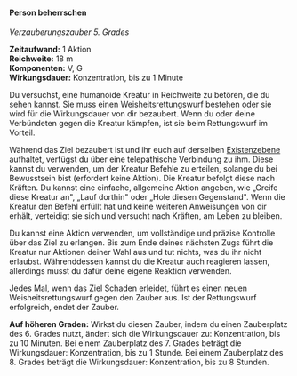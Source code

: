 #### Person beherrschen
<!-- markdownlint-disable link-image-reference-definitions -->
<!-- spell-checker:words added amount avoids casting concentration damage different duration emphasis ends english false formula hour halves hours kommagetrennt mechanics minutes reaction ritual same saving school somatic special spell throw true wording wotc -->
[_metadata_:spell_name]:- "Person beherrschen"
[_metadata_:spell_name_english]:- "Dominate Person"
[_metadata_:spell_school]:- "Verzauberungszauber"
[_metadata_:spell_level]:- "5"
[_metadata_:casting_time_amount]:- "1"
<!-- "action", "bonus action", "reaction", "minute", "minutes", "hour", "hours" -->
[_metadata_:casting_time_unit]:- "Aktion"
<!-- "true" oder "false" -->
[_metadata_:ritual]:- "false"
[_metadata_:range]:- "18 m"
[_metadata_:target]:- "eine humanoide Kreatur"
<!-- "true" oder "false" -->
[_metadata_:components_verbal]:- "true"
<!-- "true" oder "false" -->
[_metadata_:components_somatic]:- "true"
<!-- "true" oder "false" -->
[_metadata_:components_material]:- "false"
<!-- "true" oder "false" -->
[_metadata_:concentration]:- "true"
[_metadata_:duration]:- "1 Minute"
[_metadata_:saving_throw]:- "Weisheit"
<!-- "halves_damage", "avoids_effect", "ends_effect", "special"; falls mehrere wahr sind, kommagetrennt einfügen -->
[_metadata_:saving_throw_success]:- "avoids_effect,ends_effect"
[_metadata_:compared_to_wotc_srd_5.1]:- "mechanics_same_wording_same"
<!-- "mechanics_same_wording_different", "mechanics_different_wording_different" oder "added" -->
[_metadata_:compared_to_a5e_srd]:- "???"
<!-- markdownlint-disable-next-line no-emphasis-as-heading -->
_Verzauberungszauber 5. Grades_

**Zeitaufwand:** 1 Aktion \
**Reichweite:** 18 m \
**Komponenten:** V, G \
**Wirkungsdauer:** Konzentration, bis zu 1 Minute

Du versuchst, eine humanoide Kreatur in Reichweite zu betören, die du sehen kannst.
Sie muss einen Weisheitsrettungswurf bestehen oder sie wird für die Wirkungsdauer von dir bezaubert.
Wenn du oder deine Verbündeten gegen die Kreatur kämpfen, ist sie beim Rettungswurf im Vorteil.

Während das Ziel bezaubert ist und ihr euch auf derselben [Existenzebene](#Ebenen_der_Existenz_ebenen_der_existenz) aufhaltet, verfügst du über eine telepathische Verbindung zu ihm.
Diese kannst du verwenden, um der Kreatur Befehle zu erteilen, solange du bei Bewusstsein bist (erfordert keine Aktion).
Die Kreatur befolgt diese nach Kräften.
Du kannst eine einfache, allgemeine Aktion angeben, wie „Greife diese Kreatur an", „Lauf dorthin" oder „Hole diesen Gegenstand".
Wenn die Kreatur den Befehl erfüllt hat und keine weiteren Anweisungen von dir erhält, verteidigt sie sich und versucht nach Kräften, am Leben zu bleiben.

Du kannst eine Aktion verwenden, um vollständige und präzise Kontrolle über das Ziel zu erlangen.
Bis zum Ende deines nächsten Zugs führt die Kreatur nur Aktionen deiner Wahl aus und tut nichts, was du ihr nicht erlaubst.
Währenddessen kannst du die Kreatur auch reagieren lassen, allerdings musst du dafür deine eigene Reaktion verwenden.

Jedes Mal, wenn das Ziel Schaden erleidet, führt es einen neuen Weisheitsrettungswurf gegen den Zauber aus.
Ist der Rettungswurf erfolgreich, endet der Zauber.

**Auf höheren Graden:** Wirkst du diesen Zauber, indem du einen Zauberplatz des 6. Grades nutzt, ändert sich die Wirkungsdauer zu: Konzentration, bis zu 10 Minuten.
Bei einem Zauberplatz des 7. Grades beträgt die Wirkungsdauer: Konzentration, bis zu 1 Stunde.
Bei einem Zauberplatz des 8. Grades beträgt die Wirkungsdauer: Konzentration, bis zu 8 Stunden.
